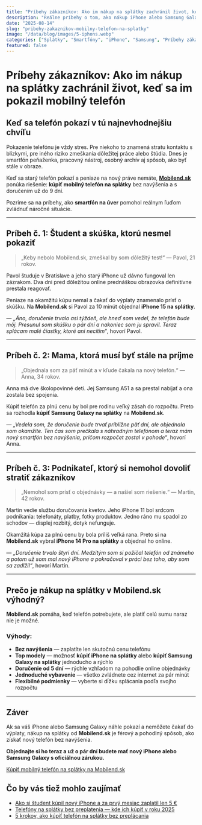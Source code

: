```yaml
---
title: "Príbehy zákazníkov: Ako im nákup na splátky zachránil život, keď sa im pokazil mobilný telefón"
description: "Reálne príbehy o tom, ako nákup iPhone alebo Samsung Galaxy na splátky cez Mobilend.sk pomohol v kritickej chvíli. Bez navýšenia, s doručením od 5 dní."
date: "2025-08-14"
slug: "pribehy-zakaznikov-mobilny-telefon-na-splatky"
image: "/data/blog/images/5-iphons.webp"
categories: ["Splátky", "Smartfóny", "iPhone", "Samsung", "Príbehy zákazníkov"]
featured: false
---
```


# Príbehy zákazníkov: Ako im nákup na splátky zachránil život, keď sa im pokazil mobilný telefón

## Keď sa telefón pokazí v tú najnevhodnejšiu chvíľu  
Pokazenie telefónu je vždy stres. Pre niekoho to znamená stratu kontaktu s blízkymi, pre iného riziko zmeškania dôležitej práce alebo štúdia. Dnes je smartfón peňaženka, pracovný nástroj, osobný archív aj spôsob, ako byť stále v obraze.  

Keď sa starý telefón pokazí a peniaze na nový práve nemáte, **[Mobilend.sk](https://mobilend.sk/)** ponúka riešenie: **kúpiť mobilný telefón na splátky** bez navýšenia a s doručením už do 9 dní.  

Pozrime sa na príbehy, ako **smartfón na úver** pomohol reálnym ľuďom zvládnuť náročné situácie.  

---

## Príbeh č. 1: Študent a skúška, ktorú nesmel pokaziť  

> „Keby nebolo Mobilend.sk, zmeškal by som dôležitý test!“ — Pavol, 21 rokov.

Pavol študuje v Bratislave a jeho starý iPhone už dávno fungoval len zázrakom. Dva dni pred dôležitou online prednáškou obrazovka definitívne prestala reagovať.  

Peniaze na okamžitú kúpu nemal a čakať do výplaty znamenalo prísť o skúšku. Na **Mobilend.sk** si Pavol za 10 minút objednal **iPhone 15 na splátky**.  

— *„Áno, doručenie trvalo asi týždeň, ale hneď som vedel, že telefón bude môj. Presunul som skúšku o pár dní a nakoniec som ju spravil. Teraz splácam malé čiastky, ktoré ani necítim“*, hovorí Pavol.  

---

## Príbeh č. 2: Mama, ktorá musí byť stále na príjme  

> „Objednala som za päť minút a v kľude čakala na nový telefón.“ — Anna, 34 rokov.

Anna má dve školopovinné deti. Jej Samsung A51 a sa prestal nabíjať a ona zostala bez spojenia.  

Kúpiť telefón za plnú cenu by bol pre rodinu veľký zásah do rozpočtu. Preto sa rozhodla **kúpiť Samsung Galaxy na splátky** na **Mobilend.sk**.  

— *„Vedela som, že doručenie bude trvať približne päť dní, ale objednala som okamžite. Ten čas som prečkala s náhradným telefónom a teraz mám nový smartfón bez navýšenia, pričom rozpočet zostal v pohode“*, hovorí Anna.  

---

## Príbeh č. 3: Podnikateľ, ktorý si nemohol dovoliť stratiť zákazníkov  

> „Nemohol som prísť o objednávky — a našiel som riešenie.“ — Martin, 42 rokov.

Martin vedie službu doručovania kvetov. Jeho iPhone 11 bol srdcom podnikania: telefonáty, platby, fotky produktov. Jedno ráno mu spadol zo schodov — displej rozbitý, dotyk nefunguje.  

Okamžitá kúpa za plnú cenu by bola príliš veľká rana. Preto si na **Mobilend.sk** vybral **iPhone 14 Pro na splátky** a objednal ho online.  

— *„Doručenie trvalo štyri dní. Medzitým som si požičal telefón od známeho a potom už som mal nový iPhone a pokračoval v práci bez toho, aby som sa zadlžil“*, hovorí Martin.  

---

## Prečo je nákup na splátky v Mobilend.sk výhodný?  

**Mobilend.sk** pomáha, keď telefón potrebujete, ale platiť celú sumu naraz nie je možné.  

### Výhody:  
- **Bez navýšenia** — zaplatíte len skutočnú cenu telefónu  
- **Top modely** — možnosť **kúpiť iPhone na splátky** alebo **kúpiť Samsung Galaxy na splátky** jednoducho a rýchlo  
- **Doručenie od 5 dní** — rýchle vzhľadom na pohodlie online objednávky  
- **Jednoduché vybavenie** — všetko zvládnete cez internet za pár minút  
- **Flexibilné podmienky** — vyberte si dĺžku splácania podľa svojho rozpočtu  

---

 ##  Záver  

Ak sa váš iPhone alebo Samsung Galaxy náhle pokazí a nemôžete čakať do výplaty, nákup na splátky od **Mobilend.sk** je férový a pohodlný spôsob, ako získať nový telefón bez navýšenia.  

  **Objednajte si ho teraz a už o pár dní budete mať nový iPhone alebo Samsung Galaxy s oficiálnou zárukou.**  

 [Kúpiť mobilný telefón na splátky na Mobilend.sk](https://mobilend.sk/katalog/)


## Čo by vás tiež mohlo zaujímať

- [Ako si študent kúpil nový iPhone a za prvý mesiac zaplatil len 5 €](https://mobilend.sk/blog/student-novy-iphone-za-5-eur-prvy-mesiac)
- [Telefóny na splátky bez preplatenia — kde ich kúpiť v roku 2025](https://mobilend.sk/blog/telefony-na-splatky-bez-preplatenia-2025)
- [5 krokov, ako kúpiť telefón na splátky bez preplácania](https://mobilend.sk/blog/5-krokov-telefon-na-splatky-bez-preplacania)
